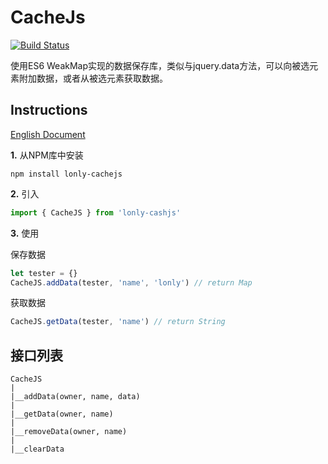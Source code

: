 # CacheJs

[![Build Status](https://travis-ci.org/lonly197/cachejs.svg?branch=master)](https://travis-ci.org/lonly197/cachejs)

使用ES6 WeakMap实现的数据保存库，类似与jquery.data方法，可以向被选元素附加数据，或者从被选元素获取数据。

## Instructions

[English Document](./README.md)

**1.** 从NPM库中安装

```
npm install lonly-cachejs
```

**2.** 引入

```JavaScript
import { CacheJS } from 'lonly-cashjs'
```

**3.** 使用

保存数据

```JavaScript
let tester = {}
CacheJS.addData(tester, 'name', 'lonly') // return Map
```

获取数据

```JavaScript
CacheJS.getData(tester, 'name') // return String
```

## 接口列表

```
CacheJS
|
|__addData(owner, name, data)
|
|__getData(owner, name)
|
|__removeData(owner, name)
|
|__clearData
```
